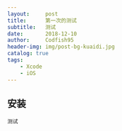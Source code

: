 ```yaml
---
layout:     post
title:      第一次的测试
subtitle:   测试
date:       2018-12-10
author:     Codfish95
header-img: img/post-bg-kuaidi.jpg
catalog: true
tags:
    - Xcode
    - iOS
---
```


## 安装

	测试




